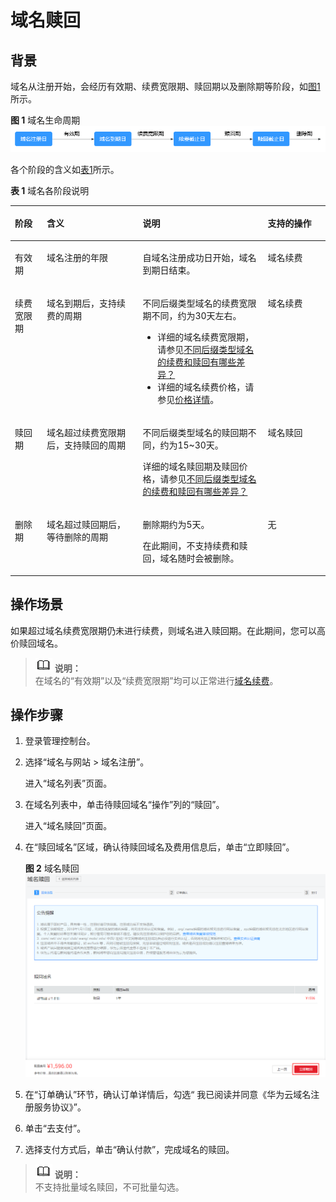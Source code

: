 # 域名赎回<a name="domain_ug_330009"></a>

## 背景<a name="section15517042231"></a>

域名从注册开始，会经历有效期、续费宽限期、赎回期以及删除期等阶段，如[图1](#zh-cn_topic_0122928877_fig574611520314)所示。

**图 1**  域名生命周期<a name="zh-cn_topic_0122928877_fig574611520314"></a>  
![](figures/域名生命周期.png "域名生命周期")

各个阶段的含义如[表1](#zh-cn_topic_0122928877_table18229123812269)所示。

**表 1**  域名各阶段说明

<a name="zh-cn_topic_0122928877_table18229123812269"></a>
<table><thead align="left"><tr id="zh-cn_topic_0122928877_row42301386265"><th class="cellrowborder" valign="top" width="10.14%" id="mcps1.2.5.1.1"><p id="zh-cn_topic_0122928877_p132301538152615"><a name="zh-cn_topic_0122928877_p132301538152615"></a><a name="zh-cn_topic_0122928877_p132301538152615"></a>阶段</p>
</th>
<th class="cellrowborder" valign="top" width="30.42%" id="mcps1.2.5.1.2"><p id="zh-cn_topic_0122928877_p92305381261"><a name="zh-cn_topic_0122928877_p92305381261"></a><a name="zh-cn_topic_0122928877_p92305381261"></a>含义</p>
</th>
<th class="cellrowborder" valign="top" width="39.7%" id="mcps1.2.5.1.3"><p id="zh-cn_topic_0122928877_p162304389267"><a name="zh-cn_topic_0122928877_p162304389267"></a><a name="zh-cn_topic_0122928877_p162304389267"></a>说明</p>
</th>
<th class="cellrowborder" valign="top" width="19.74%" id="mcps1.2.5.1.4"><p id="zh-cn_topic_0122928877_p102304381264"><a name="zh-cn_topic_0122928877_p102304381264"></a><a name="zh-cn_topic_0122928877_p102304381264"></a>支持的操作</p>
</th>
</tr>
</thead>
<tbody><tr id="zh-cn_topic_0122928877_row1323013383263"><td class="cellrowborder" valign="top" width="10.14%" headers="mcps1.2.5.1.1 "><p id="zh-cn_topic_0122928877_p14230133813265"><a name="zh-cn_topic_0122928877_p14230133813265"></a><a name="zh-cn_topic_0122928877_p14230133813265"></a>有效期</p>
</td>
<td class="cellrowborder" valign="top" width="30.42%" headers="mcps1.2.5.1.2 "><p id="zh-cn_topic_0122928877_p192308388264"><a name="zh-cn_topic_0122928877_p192308388264"></a><a name="zh-cn_topic_0122928877_p192308388264"></a>域名注册的年限</p>
</td>
<td class="cellrowborder" valign="top" width="39.7%" headers="mcps1.2.5.1.3 "><p id="zh-cn_topic_0122928877_p2023053817269"><a name="zh-cn_topic_0122928877_p2023053817269"></a><a name="zh-cn_topic_0122928877_p2023053817269"></a>自域名注册成功日开始，域名到期日结束。</p>
</td>
<td class="cellrowborder" valign="top" width="19.74%" headers="mcps1.2.5.1.4 "><p id="zh-cn_topic_0122928877_p32301638152610"><a name="zh-cn_topic_0122928877_p32301638152610"></a><a name="zh-cn_topic_0122928877_p32301638152610"></a>域名续费</p>
</td>
</tr>
<tr id="zh-cn_topic_0122928877_row2230183816268"><td class="cellrowborder" valign="top" width="10.14%" headers="mcps1.2.5.1.1 "><p id="zh-cn_topic_0122928877_p202301938172617"><a name="zh-cn_topic_0122928877_p202301938172617"></a><a name="zh-cn_topic_0122928877_p202301938172617"></a>续费宽限期</p>
</td>
<td class="cellrowborder" valign="top" width="30.42%" headers="mcps1.2.5.1.2 "><p id="zh-cn_topic_0122928877_p10230193892614"><a name="zh-cn_topic_0122928877_p10230193892614"></a><a name="zh-cn_topic_0122928877_p10230193892614"></a>域名到期后，支持续费的周期</p>
</td>
<td class="cellrowborder" valign="top" width="39.7%" headers="mcps1.2.5.1.3 "><p id="zh-cn_topic_0122928877_p123456392303"><a name="zh-cn_topic_0122928877_p123456392303"></a><a name="zh-cn_topic_0122928877_p123456392303"></a>不同后缀类型域名的续费宽限期不同，约为30天左右。</p>
<a name="zh-cn_topic_0122928877_ul11236756143010"></a><a name="zh-cn_topic_0122928877_ul11236756143010"></a><ul id="zh-cn_topic_0122928877_ul11236756143010"><li>详细的域名续费宽限期，请参见<a href="https://support.huaweicloud.com/domain_faq/domain_faq_0018.html" target="_blank" rel="noopener noreferrer">不同后缀类型域名的续费和赎回有哪些差异？</a></li><li>详细的域名续费价格，请参见<a href="https://www.huaweicloud.com/pricing.html#/domains" target="_blank" rel="noopener noreferrer">价格详情</a>。</li></ul>
</td>
<td class="cellrowborder" valign="top" width="19.74%" headers="mcps1.2.5.1.4 "><p id="zh-cn_topic_0122928877_p2230203822613"><a name="zh-cn_topic_0122928877_p2230203822613"></a><a name="zh-cn_topic_0122928877_p2230203822613"></a>域名续费</p>
</td>
</tr>
<tr id="zh-cn_topic_0122928877_row123018388264"><td class="cellrowborder" valign="top" width="10.14%" headers="mcps1.2.5.1.1 "><p id="zh-cn_topic_0122928877_p8230838182617"><a name="zh-cn_topic_0122928877_p8230838182617"></a><a name="zh-cn_topic_0122928877_p8230838182617"></a>赎回期</p>
</td>
<td class="cellrowborder" valign="top" width="30.42%" headers="mcps1.2.5.1.2 "><p id="zh-cn_topic_0122928877_p723023810269"><a name="zh-cn_topic_0122928877_p723023810269"></a><a name="zh-cn_topic_0122928877_p723023810269"></a>域名超过续费宽限期后，支持赎回的周期</p>
</td>
<td class="cellrowborder" valign="top" width="39.7%" headers="mcps1.2.5.1.3 "><p id="zh-cn_topic_0122928877_p42301938112612"><a name="zh-cn_topic_0122928877_p42301938112612"></a><a name="zh-cn_topic_0122928877_p42301938112612"></a>不同后缀类型域名的赎回期不同，约为15~30天。</p>
<p id="zh-cn_topic_0122928877_p14676111783319"><a name="zh-cn_topic_0122928877_p14676111783319"></a><a name="zh-cn_topic_0122928877_p14676111783319"></a>详细的域名赎回期及赎回价格，请参见<a href="https://support.huaweicloud.com/domain_faq/domain_faq_0018.html" target="_blank" rel="noopener noreferrer">不同后缀类型域名的续费和赎回有哪些差异？</a></p>
</td>
<td class="cellrowborder" valign="top" width="19.74%" headers="mcps1.2.5.1.4 "><p id="zh-cn_topic_0122928877_p112301438192616"><a name="zh-cn_topic_0122928877_p112301438192616"></a><a name="zh-cn_topic_0122928877_p112301438192616"></a>域名赎回</p>
</td>
</tr>
<tr id="zh-cn_topic_0122928877_row021216547331"><td class="cellrowborder" valign="top" width="10.14%" headers="mcps1.2.5.1.1 "><p id="zh-cn_topic_0122928877_p1021385443318"><a name="zh-cn_topic_0122928877_p1021385443318"></a><a name="zh-cn_topic_0122928877_p1021385443318"></a>删除期</p>
</td>
<td class="cellrowborder" valign="top" width="30.42%" headers="mcps1.2.5.1.2 "><p id="zh-cn_topic_0122928877_p1213354193315"><a name="zh-cn_topic_0122928877_p1213354193315"></a><a name="zh-cn_topic_0122928877_p1213354193315"></a>域名超过赎回期后，等待删除的周期</p>
</td>
<td class="cellrowborder" valign="top" width="39.7%" headers="mcps1.2.5.1.3 "><p id="zh-cn_topic_0122928877_p3120243143418"><a name="zh-cn_topic_0122928877_p3120243143418"></a><a name="zh-cn_topic_0122928877_p3120243143418"></a>删除期约为5天。</p>
<p id="zh-cn_topic_0122928877_p10279228203410"><a name="zh-cn_topic_0122928877_p10279228203410"></a><a name="zh-cn_topic_0122928877_p10279228203410"></a>在此期间，不支持续费和赎回，域名随时会被删除。</p>
</td>
<td class="cellrowborder" valign="top" width="19.74%" headers="mcps1.2.5.1.4 "><p id="zh-cn_topic_0122928877_p19213054133311"><a name="zh-cn_topic_0122928877_p19213054133311"></a><a name="zh-cn_topic_0122928877_p19213054133311"></a>无</p>
</td>
</tr>
</tbody>
</table>

## 操作场景<a name="section132164413515"></a>

如果超过域名续费宽限期仍未进行续费，则域名进入赎回期。在此期间，您可以高价赎回域名。

>![](public_sys-resources/icon-note.gif) **说明：**   
>在域名的“有效期”以及“续费宽限期”均可以正常进行[域名续费](域名续费.md)。  

## 操作步骤<a name="section688255814510"></a>

1.  登录管理控制台。
2.  选择“域名与网站 \> 域名注册”。

    进入“域名列表”页面。

3.  在域名列表中，单击待赎回域名“操作”列的“赎回”。

    进入“域名赎回”页面。

4.  在“赎回域名”区域，确认待赎回域名及费用信息后，单击“立即赎回”。

    **图 2**  域名赎回<a name="fig16141113775612"></a>  
    ![](figures/域名赎回.png "域名赎回")

5.  在“订单确认”环节，确认订单详情后，勾选“ 我已阅读并同意《华为云域名注册服务协议》”。
6.  单击“去支付”。
7.  选择支付方式后，单击“确认付款”，完成域名的赎回。

>![](public_sys-resources/icon-note.gif) **说明：**   
>不支持批量域名赎回，不可批量勾选。  


